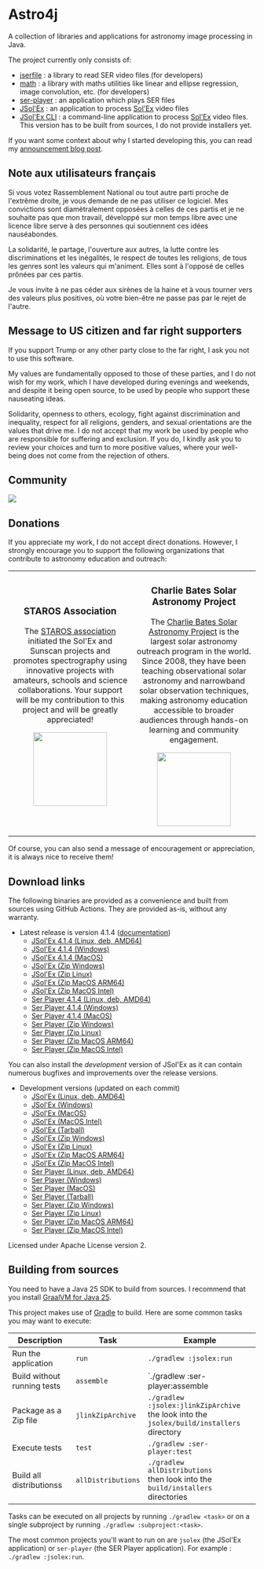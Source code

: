 
# Astro4j

A collection of libraries and applications for astronomy image processing in Java.

The project currently only consists of:

- [jserfile](jserfile/) : a library to read SER video files (for developers)
- [math](math/) : a library with maths utilities like linear and ellipse regression, image convolution, etc. (for developers)
- [ser-player](ser-player/) : an application which plays SER files
- [JSol'Ex](jsolex) : an application to process [Sol'Ex](http://www.astrosurf.com/solex/) video files
- [JSol'Ex CLI](jsolex-cli) : a command-line application to process [Sol'Ex](http://www.astrosurf.com/solex/) video files. This version has to be built from sources, I do not provide installers yet.

If you want some context about why I started developing this, you can read my [announcement blog post](https://melix.github.io/blog/2023/04-22-introducing-astro4j.html).

## Note aux utilisateurs français

Si vous votez Rassemblement National ou tout autre parti proche de l'extrême droite, je vous demande de ne pas utiliser ce logiciel.
Mes convictions sont diamètralement opposées à celles de ces partis et je ne souhaite pas que mon travail, développé sur mon temps libre avec une licence libre serve à des personnes qui soutiennent ces idées nauséabondes.

La solidarité, le partage, l'ouverture aux autres, la lutte contre les discriminations et les inégalités, le respect de toutes les religions, de tous les genres sont les valeurs qui m'animent. 
Elles sont à l'opposé de celles prônées par ces partis.

Je vous invite à ne pas céder aux sirènes de la haine et à vous tourner vers des valeurs plus positives, où votre bien-être ne passe pas par le rejet de l'autre.

## Message to US citizen and far right supporters

If you support Trump or any other party close to the far right, I ask you not to use this software.

My values are fundamentally opposed to those of these parties, and I do not wish for my work, which I have developed during evenings and weekends, and despite it being open source, to be used by people who support these nauseating ideas.

Solidarity, openness to others, ecology, fight against discrimination and inequality, respect for all religions, genders, and sexual orientations are the values that drive me.
I do not accept that my work be used by people who are responsible for suffering and exclusion.
If you do, I kindly ask you to review your choices and turn to more positive values, where your well-being does not come from the rejection of others.

## Community

[<img src="https://discordapp.com/api/guilds/1305595962663768074/widget.png?style=banner2">](https://discord.gg/y9NCGaWzve)

## Donations

If you appreciate my work, I do not accept direct donations.
However, I strongly encourage you to support the following organizations that contribute to astronomy education and outreach:

<table style="border: none;">
<tr>
<td width="50%" style="border: none; text-align: center;">

### STAROS Association

The [STAROS association](https://www.helloasso.com/associations/single-tracking-astronomical-repository-for-open-spectroscopy/formulaires/3) initiated the Sol'Ex and Sunscan projects and promotes spectrography using innovative projects with amateurs, schools and science collaborations. Your support will be my contribution to this project and will be greatly appreciated!

[<img src="https://staros-projects.org/assets/img/backgrounds/STAROS_logo_text.png" height="150">](https://www.helloasso.com/associations/single-tracking-astronomical-repository-for-open-spectroscopy/formulaires/3)

</td>
<td width="50%" style="border: none; text-align: center;">

### Charlie Bates Solar Astronomy Project

The [Charlie Bates Solar Astronomy Project](https://www.charliebates.org/) is the largest solar astronomy outreach program in the world. Since 2008, they have been teaching observational solar astronomy and narrowband solar observation techniques, making astronomy education accessible to broader audiences through hands-on learning and community engagement.

[<img src="https://www.stephenramsden.com/charliebates/CBSAP%20Large%20Logo%20White%20Shadow.png" height="150">](http://www.paypal.me/CBSAP)

</td>
</tr>
</table>

Of course, you can also send a message of encouragement or appreciation, it is always nice to receive them!

## Download links

The following binaries are provided as a convenience and built from sources using GitHub Actions.
They are provided as-is, without any warranty.

- Latest release is version 4.1.4 ([documentation](https://melix.github.io/astro4j/4.1.4))
  - [JSol'Ex 4.1.4 (Linux, deb, AMD64)](https://jsolex.s3.eu-west-3.amazonaws.com/jsolex-ubuntu-latest/jsolex_4.1.4_amd64.deb)
  - [JSol'Ex 4.1.4 (Windows)](https://jsolex.s3.eu-west-3.amazonaws.com/jsolex-windows-latest/jsolex-4.1.4.msi)
  - [JSol'Ex 4.1.4 (MacOS)](https://jsolex.s3.eu-west-3.amazonaws.com/jsolex-macos-latest/jsolex-4.1.4.pkg)
  - [JSol'Ex (Zip Windows)](https://jsolex.s3.eu-west-3.amazonaws.com/jsolex-windows-latest/jsolex-4.1.4.zip)
  - [JSol'Ex (Zip Linux)](https://jsolex.s3.eu-west-3.amazonaws.com/jsolex-ubuntu-latest/jsolex-4.1.4.zip)
  - [JSol'Ex (Zip MacOS ARM64)](https://jsolex.s3.eu-west-3.amazonaws.com/jsolex-macos-latest/jsolex-4.1.4.pkg)
  - [JSol'Ex (Zip MacOS Intel)](https://jsolex.s3.eu-west-3.amazonaws.com/jsolex-macos-15-intel/jsolex-4.1.4.pkg)
  - [Ser Player 4.1.4 (Linux, deb, AMD64)](https://jsolex.s3.eu-west-3.amazonaws.com/ser-player-ubuntu-latest/ser-player_4.1.4_amd64.deb)
  - [Ser Player 4.1.4 (Windows)](https://jsolex.s3.eu-west-3.amazonaws.com/ser-player-windows-latest/ser-player-4.1.4.msi)
  - [Ser Player 4.1.4 (MacOS)](https://jsolex.s3.eu-west-3.amazonaws.com/ser-player-macos-latest/ser-player-4.1.4.pkg)
  - [Ser Player (Zip Windows)](https://jsolex.s3.eu-west-3.amazonaws.com/ser-player-windows-latest/ser-player-4.1.4.zip)
  - [Ser Player (Zip Linux)](https://jsolex.s3.eu-west-3.amazonaws.com/ser-player-ubuntu-latest/ser-player-4.1.4.zip)
  - [Ser Player (Zip MacOS ARM64)](https://jsolex.s3.eu-west-3.amazonaws.com/ser-player-macos-latest/ser-player-4.1.4.zip)
  - [Ser Player (Zip MacOS Intel)](https://jsolex.s3.eu-west-3.amazonaws.com/ser-player-macos-15-intel/ser-player-4.1.4.zip)

You can also install the _development_ version of JSol'Ex as it can contain numerous bugfixes and improvements over the release versions.

- Development versions (updated on each commit)
  - [JSol'Ex (Linux, deb, AMD64)](https://jsolex.s3.eu-west-3.amazonaws.com/jsolex-ubuntu-latest/jsolex-devel_4.2.0_amd64.deb)
  - [JSol'Ex (Windows)](https://jsolex.s3.eu-west-3.amazonaws.com/jsolex-windows-latest/jsolex-devel-4.2.0.msi)
  - [JSol'Ex (MacOS)](https://jsolex.s3.eu-west-3.amazonaws.com/jsolex-macos-latest/jsolex-devel-4.2.0.pkg)
  - [JSol'Ex (MacOS Intel)](https://jsolex.s3.eu-west-3.amazonaws.com/jsolex-macos-15-intel/jsolex-devel-4.2.0.pkg)
  - [JSol'Ex (Tarball)](https://jsolex.s3.eu-west-3.amazonaws.com/jsolex-macos-latest/jsolex-4.2.0-SNAPSHOT.tar.gz)
  - [JSol'Ex (Zip Windows)](https://jsolex.s3.eu-west-3.amazonaws.com/jsolex-windows-latest/jsolex-4.2.0-SNAPSHOT.zip)
  - [JSol'Ex (Zip Linux)](https://jsolex.s3.eu-west-3.amazonaws.com/jsolex-ubuntu-latest/jsolex-4.2.0-SNAPSHOT.zip)
  - [JSol'Ex (Zip MacOS ARM64)](https://jsolex.s3.eu-west-3.amazonaws.com/jsolex-macos-latest/jsolex-4.2.0-SNAPSHOT.pkg)
  - [JSol'Ex (Zip MacOS Intel)](https://jsolex.s3.eu-west-3.amazonaws.com/jsolex-macos-15-intel/jsolex-4.2.0-SNAPSHOT.pkg)
  - [Ser Player (Linux, deb, AMD64)](https://jsolex.s3.eu-west-3.amazonaws.com/ser-player-ubuntu-latest/ser-player-devel_4.2.0_amd64.deb)
  - [Ser Player (Windows)](https://jsolex.s3.eu-west-3.amazonaws.com/ser-player-windows-latest/ser-player-devel-4.2.0.msi)
  - [Ser Player (MacOS)](https://jsolex.s3.eu-west-3.amazonaws.com/ser-player-macos-latest/ser-player-devel-4.2.0.pkg)
  - [Ser Player (Tarball)](https://jsolex.s3.eu-west-3.amazonaws.com/ser-player-macos-latest/ser-player-4.2.0-SNAPSHOT.tar.gz)
  - [Ser Player (Zip Windows)](https://jsolex.s3.eu-west-3.amazonaws.com/ser-player-windows-latest/ser-player-4.2.0-SNAPSHOT.zip)
  - [Ser Player (Zip Linux)](https://jsolex.s3.eu-west-3.amazonaws.com/ser-player-ubuntu-latest/ser-player-4.2.0-SNAPSHOT.zip)
  - [Ser Player (Zip MacOS ARM64)](https://jsolex.s3.eu-west-3.amazonaws.com/ser-player-macos-latest/ser-player-4.2.0-SNAPSHOT.zip)
  - [Ser Player (Zip MacOS Intel)](https://jsolex.s3.eu-west-3.amazonaws.com/ser-player-macos-15-intel/ser-player-4.2.0-SNAPSHOT.zip)

Licensed under Apache License version 2.

## Building from sources

You need to have a Java 25 SDK to build from sources.
I recommend that you install [GraalVM for Java 25](https://www.graalvm.org/).

This project makes use of [Gradle](https://gradle.org) to build.
Here are some common tasks you may want to execute:

| Description                 |Task|Example|
|-----------------------------|----|-------|
| Run the application         |`run`|`./gradlew :jsolex:run`|
| Build without running tests |`assemble`|`./gradlew :ser-player:assemble|
| Package as a Zip file       |`jlinkZipArchive`|`./gradlew :jsolex:jlinkZipArchive` <br/>the look into the `jsolex/build/installers` directory|
| Execute tests               |`test`|`./gradlew :ser-player:test`|
| Build all distributionss    |`allDistributions`|`./gradlew allDistributions` <br/>then look into the `build/installers` directories|

Tasks can be executed on all projects by running `./gradlew <task>` or on a single subproject by running `./gradlew :subproject:<task>`.

The most common projects you'll want to run on are `jsolex` (the JSol'Ex application) or `ser-player` (the SER Player application).
For example : `./gradlew :jsolex:run`.
